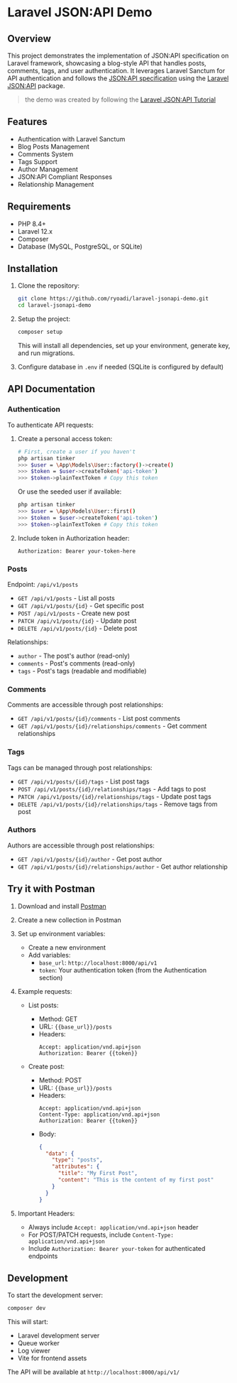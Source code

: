 # Laravel JSON:API Demo

## Overview

This project demonstrates the implementation of JSON:API specification on Laravel framework, showcasing a blog-style API that handles posts, comments, tags, and user authentication. It leverages Laravel Sanctum for API authentication and follows the [JSON:API specification](https://jsonapi.org/) using the [Laravel JSON:API](https://laraveljsonapi.io/) package.

> the demo was created by following the [Laravel JSON:API Tutorial](https://laraveljsonapi.io/5.x/tutorial/)

## Features

- Authentication with Laravel Sanctum
- Blog Posts Management
- Comments System
- Tags Support
- Author Management
- JSON:API Compliant Responses
- Relationship Management

## Requirements

- PHP 8.4+
- Laravel 12.x
- Composer
- Database (MySQL, PostgreSQL, or SQLite)

## Installation

1. Clone the repository:
   ```bash
   git clone https://github.com/ryoadi/laravel-jsonapi-demo.git
   cd laravel-jsonapi-demo
   ```

2. Setup the project:
   ```bash
   composer setup
   ```
   This will install all dependencies, set up your environment, generate key, and run migrations.

3. Configure database in `.env` if needed (SQLite is configured by default)

## API Documentation

### Authentication

To authenticate API requests:

1. Create a personal access token:
   ```bash
   # First, create a user if you haven't
   php artisan tinker
   >>> $user = \App\Models\User::factory()->create()
   >>> $token = $user->createToken('api-token')
   >>> $token->plainTextToken # Copy this token
   ```

   Or use the seeded user if available:
   ```bash
   php artisan tinker
   >>> $user = \App\Models\User::first()
   >>> $token = $user->createToken('api-token')
   >>> $token->plainTextToken # Copy this token
   ```

2. Include token in Authorization header:
   ```
   Authorization: Bearer your-token-here
   ```

### Posts

Endpoint: `/api/v1/posts`

- `GET /api/v1/posts` - List all posts
- `GET /api/v1/posts/{id}` - Get specific post
- `POST /api/v1/posts` - Create new post
- `PATCH /api/v1/posts/{id}` - Update post
- `DELETE /api/v1/posts/{id}` - Delete post

Relationships:
- `author` - The post's author (read-only)
- `comments` - Post's comments (read-only)
- `tags` - Post's tags (readable and modifiable)

### Comments

Comments are accessible through post relationships:

- `GET /api/v1/posts/{id}/comments` - List post comments
- `GET /api/v1/posts/{id}/relationships/comments` - Get comment relationships

### Tags

Tags can be managed through post relationships:

- `GET /api/v1/posts/{id}/tags` - List post tags
- `POST /api/v1/posts/{id}/relationships/tags` - Add tags to post
- `PATCH /api/v1/posts/{id}/relationships/tags` - Update post tags
- `DELETE /api/v1/posts/{id}/relationships/tags` - Remove tags from post

### Authors

Authors are accessible through post relationships:

- `GET /api/v1/posts/{id}/author` - Get post author
- `GET /api/v1/posts/{id}/relationships/author` - Get author relationship

## Try it with Postman

1. Download and install [Postman](https://www.postman.com/downloads/)

2. Create a new collection in Postman

3. Set up environment variables:
   - Create a new environment
   - Add variables:
     - `base_url`: `http://localhost:8000/api/v1`
     - `token`: Your authentication token (from the Authentication section)

4. Example requests:
   - List posts:
     - Method: GET
     - URL: `{{base_url}}/posts`
     - Headers:
       ```
       Accept: application/vnd.api+json
       Authorization: Bearer {{token}}
       ```

   - Create post:
     - Method: POST
     - URL: `{{base_url}}/posts`
     - Headers:
       ```
       Accept: application/vnd.api+json
       Content-Type: application/vnd.api+json
       Authorization: Bearer {{token}}
       ```
     - Body:
       ```json
       {
         "data": {
           "type": "posts",
           "attributes": {
             "title": "My First Post",
             "content": "This is the content of my first post"
           }
         }
       }
       ```

5. Important Headers:
   - Always include `Accept: application/vnd.api+json` header
   - For POST/PATCH requests, include `Content-Type: application/vnd.api+json`
   - Include `Authorization: Bearer your-token` for authenticated endpoints

## Development

To start the development server:

```bash
composer dev
```

This will start:
- Laravel development server
- Queue worker
- Log viewer
- Vite for frontend assets

The API will be available at `http://localhost:8000/api/v1/`
